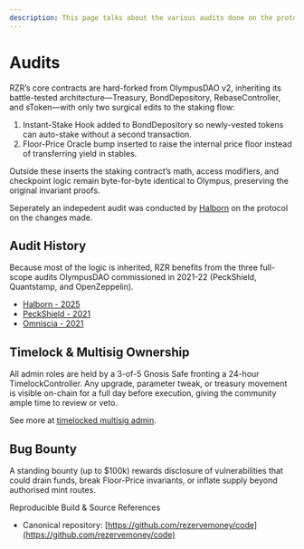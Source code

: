 ```yaml
---
description: This page talks about the various audits done on the protocol
---
```


# Audits

RZR’s core contracts are hard-forked from OlympusDAO v2, inheriting its battle-tested architecture—Treasury, BondDepository, RebaseController, and sToken—with only two surgical edits to the staking flow:

1. Instant-Stake Hook added to BondDepository so newly-vested tokens can auto-stake without a second transaction.
2. Floor-Price Oracle bump inserted to raise the internal price floor instead of transferring yield in stables.

Outside these inserts the staking contract’s math, access modifiers, and checkpoint logic remain byte-for-byte identical to Olympus, preserving the original invariant proofs.

Seperately an indepedent audit was conducted by [Halborn](https://www.halborn.com/) on the protocol on the changes made.

## Audit History

Because most of the logic is inherited, RZR benefits from the three full-scope audits OlympusDAO commissioned in 2021-22 (PeckShield, Quantstamp, and OpenZeppelin).

- [Halborn - 2025](https://github.com/rezervemoney/code/blob/main/audits/2025-06-21-halborn.pdf)
- [PeckShield - 2021](https://github.com/peckshield/publications/blob/master/audit_reports/PeckShield-Audit-Report-OlympusDAO-v1.0.pdf)
- [Omniscia - 2021](https://omniscia.io/reports/olympus-dao-protocol-v2/)

## Timelock & Multisig Ownership

All admin roles are held by a 3-of-5 Gnosis Safe fronting a 24-hour TimelockController. Any upgrade, parameter tweak, or treasury movement is visible on-chain for a full day before execution, giving the community ample time to review or veto.

See more at [timelocked multisig admin](timelocked-multisig-admin.md).

## Bug Bounty

A standing bounty (up to $100k) rewards disclosure of vulnerabilities that could drain funds, break Floor-Price invariants, or inflate supply beyond authorised mint routes.

Reproducible Build & Source References

- Canonical repository: [https://github.com/rezervemoney/code](https://github.com/rezervemoney/code)

